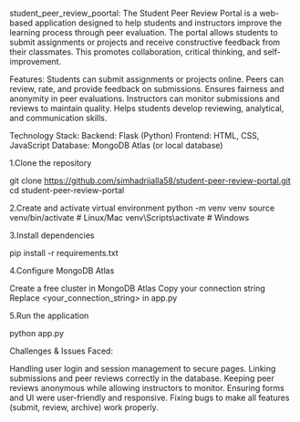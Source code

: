 student_peer_review_poortal:
The Student Peer Review Portal is a web-based application designed to help students and instructors improve the learning process through peer evaluation. The portal allows students to submit assignments or projects and receive constructive feedback from their classmates. This promotes collaboration, critical thinking, and self-improvement.

Features:
Students can submit assignments or projects online.
Peers can review, rate, and provide feedback on submissions.
Ensures fairness and anonymity in peer evaluations.
Instructors can monitor submissions and reviews to maintain quality.
Helps students develop reviewing, analytical, and communication skills.

Technology Stack:
Backend: Flask (Python)
Frontend: HTML, CSS, JavaScript
Database: MongoDB Atlas (or local database)

1.Clone the repository

git clone https://github.com/simhadrijalla58/student-peer-review-portal.git
cd student-peer-review-portal

2.Create and activate virtual environment
python -m venv venv
source venv/bin/activate   # Linux/Mac
venv\Scripts\activate      # Windows

3.Install dependencies

pip install -r requirements.txt

4.Configure MongoDB Atlas

Create a free cluster in MongoDB Atlas
Copy your connection string
Replace <your_connection_string> in app.py

5.Run the application

python app.py

Challenges & Issues Faced:

Handling user login and session management to secure pages.
Linking submissions and peer reviews correctly in the database.
Keeping peer reviews anonymous while allowing instructors to monitor.
Ensuring forms and UI were user-friendly and responsive.
Fixing bugs to make all features (submit, review, archive) work properly.
